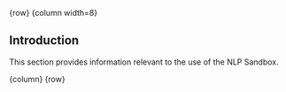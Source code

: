 <!-- markdownlint-disable-next-line first-line-h1 -->
{row}
{column width=8}

## Introduction

This section provides information relevant to the use of the NLP Sandbox.

{column}
{row}

<!-- Links -->

[members of the NLP Sandbox Team]: https://www.synapse.org/#!Team:3413390

